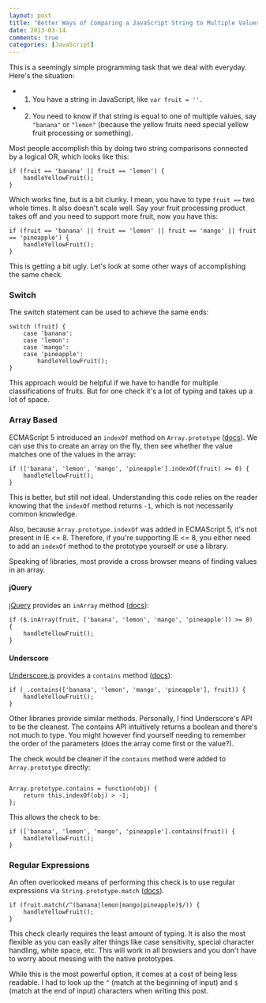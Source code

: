 ```yaml
---
layout: post
title: "Better Ways of Comparing a JavaScript String to Multiple Values"
date: 2013-03-14
comments: true
categories: [JavaScript]
---
```


This is a seemingly simple programming task that we deal with everyday.  Here's the situation:

* 1) You have a string in JavaScript, like `var fruit = ''`.
* 2) You need to know if that string is equal to one of multiple values, say `"banana"` or `"lemon"` (because the yellow fruits need special yellow fruit processing or something).

Most people accomplish this by doing two string comparisons connected by a logical OR, which looks like this:

<pre class="language-javascript"><code>if (fruit == 'banana' || fruit == 'lemon') {
    handleYellowFruit();
}
</code></pre>

Which works fine, but is a bit clunky.  I mean, you have to type `fruit ==` two whole times.  It also doesn't scale well.  Say your fruit processing product takes off and you need to support more fruit, now you have this:

<pre class="language-javascript"><code>if (fruit == 'banana' || fruit == 'lemon' || fruit == 'mango' || fruit == 'pineapple') {
    handleYellowFruit();
}
</code></pre>

<!--more-->

This is getting a bit ugly.  Let's look at some other ways of accomplishing the same check.

### Switch

The switch statement can be used to achieve the same ends:

<pre class="language-javascript"><code>switch (fruit) {
    case 'banana':
    case 'lemon':
    case 'mango':
    case 'pineapple':
        handleYellowFruit();
}
</code></pre>

This approach would be helpful if we have to handle for multiple classifications of fruits.  But for one check it's a lot of typing and takes up a lot of space.

### Array Based

ECMAScript 5 introduced an `indexOf` method on `Array.prototype` ([docs](https://developer.mozilla.org/en-US/docs/JavaScript/Reference/Global_Objects/Array/indexOf)).  We can use this to create an array on the fly, then see whether the value matches one of the values in the array:

<pre class="language-javascript"><code>if (['banana', 'lemon', 'mango', 'pineapple'].indexOf(fruit) >= 0) {
    handleYellowFruit();
}
</code></pre>

This is better, but still not ideal.  Understanding this code relies on the reader knowing that the `indexOf` method returns `-1`, which is not necessarily common knowledge.

Also, because `Array.prototype.indexOf` was added in ECMAScript 5, it's not present in IE <= 8.  Therefore, if you're supporting IE <= 8, you either need to add an `indexOf` method to the prototype yourself or use a library.

Speaking of libraries, most provide a cross browser means of finding values in an array.

#### jQuery

[jQuery](http://jquery.com) provides an `inArray` method ([docs](http://api.jquery.com/jQuery.inArray/)):

<pre class="language-javascript"><code>if ($.inArray(fruit, ['banana', 'lemon', 'mango', 'pineapple']) >= 0) {
    handleYellowFruit();
}
</code></pre>

#### Underscore

[Underscore.js](http://underscorejs.org) provides a `contains` method ([docs](http://underscorejs.org/#contains)):

<pre class="language-javascript"><code>if (_.contains(['banana', 'lemon', 'mango', 'pineapple'], fruit)) {
    handleYellowFruit();
}
</code></pre>

Other libraries provide similar methods.  Personally, I find Underscore's API to be the cleanest.  The contains API intuitively returns a boolean and there's not much to type.  You might however find yourself needing to remember the order of the parameters (does the array come first or the value?).

The check would be cleaner if the `contains` method were added to `Array.prototype` directly:

<pre class="language-javascript"><code>
Array.prototype.contains = function(obj) {
    return this.indexOf(obj) > -1;
};
</code></pre>

This allows the check to be:

<pre class="language-javascript"><code>if (['banana', 'lemon', 'mango', 'pineapple'].contains(fruit)) {
    handleYellowFruit();
}
</code></pre>

### Regular Expressions

An often overlooked means of performing this check is to use regular expressions via `String.prototype.match` ([docs](https://developer.mozilla.org/en-US/docs/JavaScript/Reference/Global_Objects/String)).

<pre class="language-javascript"><code>if (fruit.match(/^(banana|lemon|mango|pineapple)$/)) {
    handleYellowFruit();
}
</code></pre>

This check clearly requires the least amount of typing.  It is also the most flexible as you can easily alter things like case sensitivity, special character handling, white space, etc.  This will work in all browsers and you don't have to worry about messing with the native prototypes.

While this is the most powerful option, it comes at a cost of being less readable.  I had to look up the `^` (match at the beginning of input) and `$` (match at the end of input) characters when writing this post.
